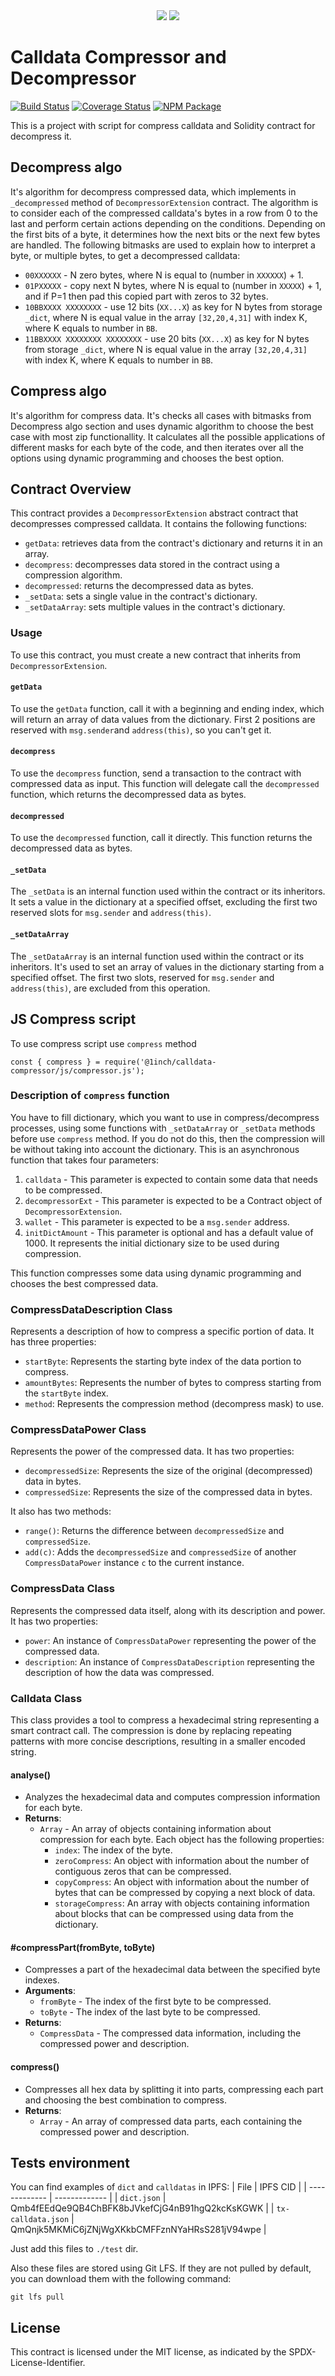 <div align="center">
    <img src="https://github.com/1inch/calldata-compressor/blob/master/.github/1inch_github_w.svg#gh-light-mode-only">
    <img src="https://github.com/1inch/calldata-compressor/blob/master/.github/1inch_github_b.svg#gh-dark-mode-only">
</div>

# Calldata Compressor and Decompressor

[![Build Status](https://github.com/1inch/calldata-compressor/workflows/CI/badge.svg)](https://github.com/1inch/calldata-compressor/actions)
[![Coverage Status](https://codecov.io/gh/1inch/calldata-compressor/branch/master/graph/badge.svg?token=HJWBIVXQQA)](https://codecov.io/gh/1inch/calldata-compressor)
[![NPM Package](https://img.shields.io/npm/v/@1inch/calldata-compressor.svg)](https://www.npmjs.org/package/@1inch/calldata-compressor)


This is a project with script for compress calldata and Solidity contract for decompress it.

## Decompress algo

It's algorithm for decompress compressed data, which implements in `_decompressed` method of `DecompressorExtension` contract.
The algorithm is to consider each of the compressed calldata's bytes in a row from 0 to the last and perform certain actions depending on the conditions.
Depending on the first bits of a byte, it determines how the next bits or the next few bytes are handled. The following bitmasks are used to explain how to interpret a byte, or multiple bytes, to get a decompressed calldata:

- `00XXXXXX` - N zero bytes, where N is equal to (number in `XXXXXX`) + 1.
- `01PXXXXX` - copy next N bytes, where N is equal to (number in `XXXXX`) + 1, and if P=1 then pad this copied part with zeros to 32 bytes.
- `10BBXXXX XXXXXXXX` - use 12 bits (`XX...X`) as key for N bytes from storage `_dict`, where N is equal value in the array `[32,20,4,31]` with index K, where K equals to number in `BB`.
- `11BBXXXX XXXXXXXX XXXXXXXX` - use 20 bits (`XX...X`) as key for N bytes from storage `_dict`, where N is equal value in the array `[32,20,4,31]` with index K, where K equals to number in `BB`.

## Compress algo

It's algorithm for compress data. It's checks all cases with bitmasks from Decompress algo section and uses dynamic algorithm to choose the best case with most zip functionallity.
It calculates all the possible applications of different masks for each byte of the code, and then iterates over all the options using dynamic programming and chooses the best option.

## Contract Overview
This contract provides a `DecompressorExtension` abstract contract that decompresses compressed calldata. It contains the following functions:

- `getData`: retrieves data from the contract's dictionary and returns it in an array.
- `decompress`: decompresses data stored in the contract using a compression algorithm.
- `decompressed`: returns the decompressed data as bytes.
- `_setData`: sets a single value in the contract's dictionary.
- `_setDataArray`: sets multiple values in the contract's dictionary.

### Usage
To use this contract, you must create a new contract that inherits from `DecompressorExtension`.

#### `getData`
To use the `getData` function, call it with a beginning and ending index, which will return an array of data values from the dictionary.
First 2 positions are reserved with `msg.sender`and `address(this)`, so you can't get it.

#### `decompress`
To use the `decompress` function, send a transaction to the contract with compressed data as input. This function will delegate call the `decompressed` function, which returns the decompressed data as bytes.

#### `decompressed`
To use the `decompressed` function, call it directly. This function returns the decompressed data as bytes.

#### `_setData`
The `_setData` is an internal function used within the contract or its inheritors. It sets a value in the dictionary at a specified offset, excluding the first two reserved slots for `msg.sender` and `address(this)`.

#### `_setDataArray`
The `_setDataArray` is an internal function used within the contract or its inheritors. It's used to set an array of values in the dictionary starting from a specified offset. The first two slots, reserved for `msg.sender` and `address(this)`, are excluded from this operation.

## JS Compress script

To use compress script use `compress` method
```
const { compress } = require('@1inch/calldata-compressor/js/compressor.js');
```

### Description of `compress` function

You have to fill dictionary, which you want to use in compress/decompress processes, using some functions with `_setDataArray` or `_setData` methods before use `compress` method. If you do not do this, then the compression will be without taking into account the dictionary.
This is an asynchronous function that takes four parameters:

1. `calldata` - This parameter is expected to contain some data that needs to be compressed.
2. `decompressorExt` - This parameter is expected to be a Contract object of `DecompressorExtension`.
3. `wallet` - This parameter is expected to be a `msg.sender` address.
4. `initDictAmount` - This parameter is optional and has a default value of 1000. It represents the initial dictionary size to be used during compression.

This function compresses some data using dynamic programming and chooses the best compressed data.

### CompressDataDescription Class
Represents a description of how to compress a specific portion of data. It has three properties:

- `startByte`: Represents the starting byte index of the data portion to compress.
- `amountBytes`: Represents the number of bytes to compress starting from the `startByte` index.
- `method`: Represents the compression method (decompress mask) to use.

### CompressDataPower Class
Represents the power of the compressed data. It has two properties:

- `decompressedSize`: Represents the size of the original (decompressed) data in bytes.
- `compressedSize`: Represents the size of the compressed data in bytes.

It also has two methods:

- `range()`: Returns the difference between `decompressedSize` and `compressedSize`.
- `add(c)`: Adds the `decompressedSize` and `compressedSize` of another `CompressDataPower` instance `c` to the current instance.

### CompressData Class
Represents the compressed data itself, along with its description and power. It has two properties:

- `power`: An instance of `CompressDataPower` representing the power of the compressed data.
- `description`: An instance of `CompressDataDescription` representing the description of how the data was compressed.

### Calldata Class
This class provides a tool to compress a hexadecimal string representing a smart contract call. The compression is done by replacing repeating patterns with more concise descriptions, resulting in a smaller encoded string.

#### analyse()
- Analyzes the hexadecimal data and computes compression information for each byte.
- **Returns**:
    - `Array` - An array of objects containing information about compression for each byte. Each object has the following properties:
        - `index`: The index of the byte.
        - `zeroCompress`: An object with information about the number of contiguous zeros that can be compressed.
        - `copyCompress`: An object with information about the number of bytes that can be compressed by copying a next block of data.
        - `storageCompress`: An array with objects containing information about blocks that can be compressed using data from the dictionary.

#### #compressPart(fromByte, toByte)
- Compresses a part of the hexadecimal data between the specified byte indexes.
- **Arguments**:
    - `fromByte` - The index of the first byte to be compressed.
    - `toByte` - The index of the last byte to be compressed.
- **Returns**:
    - `CompressData` - The compressed data information, including the compressed power and description.

#### compress()
- Compresses all hex data by splitting it into parts, compressing each part and choosing the best combination to compress.
- **Returns**:
    - `Array` - An array of compressed data parts, each containing the compressed power and description.

## Tests environment
You can find examples of `dict` and `calldatas` in IPFS:
| File  | IPFS CID |
| ------------- | ------------- |
| `dict.json`  | Qmb4fEEdQe9QB4ChBFK8bJVkefCjG4nB91hgQ2kcKsKGWK  |
| `tx-calldata.json`  | QmQnjk5MKMiC6jZNjWgXKkbCMFFznNYaHRsS281jV94wpe  |

Just add this files to `./test` dir.

Also these files are stored using Git LFS. If they are not pulled by default, you can download them with the following command:
```
git lfs pull
```

## License
This contract is licensed under the MIT license, as indicated by the SPDX-License-Identifier.
